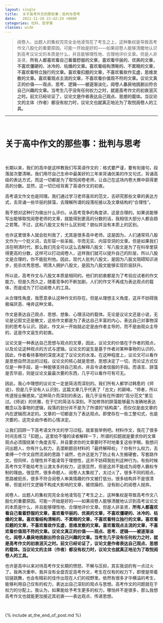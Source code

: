 ```yaml
---
layout: single
title:  关于高考作文的那些事：批判与思考
date:   2021-11-28 22:42:29 +0800
categories: 社科、哲学类
classes: wide
---
```

> 阅卷人、出题人的集权完完全全地凌驾在了考生之上，这种集权是导致高考作文八股化的重要原因。可能一开始是好的——如果阅卷人能够清醒地认识到高考议论文的本质是什么，并且能够理性地、合理地评价文章。但是人非圣贤，**所有人都喜欢看自己看着舒服的文章，喜欢看华丽的、优美的文章，不喜欢僵硬的、冰冷的、枯燥的文章。喜欢看结构清晰的、不累眼的文章，不喜欢看特立独行的文章。喜欢看扣题的文章，不喜欢看故作玄虚，思维发散的文章。喜欢看观点主流的文章，不喜欢看价值观不符的文章。议论文真正的价值——观点、思考、逻辑——被逐渐淡化，阅卷人暴戾地挑剔出符合自己兴趣的文章。当考生几乎没有任何权力之时，就是高考作文的初衷泯灭之时。前文已经论证了，议论文是作者表达自己观点、思想的载体。当议论文的主体（作者）都没有权力时，议论文也就真正地沦为了取悦阅卷人的工具。**


---

<br>

# 关于高中作文的那些事：批判与思考

<br>

长期以来，我们的高中是这样教我们写英语作文的：格式要严谨，要有衔接句，段落层次要清晰。我们用尽自己生命中最美好的三年来背诵优美的作文句式，背诵高级的表达方式，而这一切都是为了取悦阅卷老师，让自己在这场内卷大赛中获得更高的分数。显然，这一切已经背离了英语作文的初衷。

高考语文作文也是同理。我们通过学习老师喜欢的范文，去研究那些文章的表达方式，去背诵一些华丽的辞藻，去理解所谓的段落衔接以及文章结构的“合理性”。

我不想对这种行为做出什么评价。从高考竞争的角度讲，这是合理的。如果说能够写出能够取悦阅卷老师的文章，就能得到更高的分数的话，我相信大部分人都会趋之若鹜。不过，这和八股文又有什么区别呢？貌似并没有本质上的区别。

也许这里很多人就会批判我了，尤其是很多高中老师。这是因为，人们通常将八股文作为一个贬义词，去形容一些呆板、华而无实、内容空洞的文章。但是如果我们活在明清时代，那么我们完全可以这么去解释八股文：写八股文是为了在科举里获得更高的分数，这样可以打动阅卷人，这样我们就可以提升自己的阶层，所以八股文是合理的，你不能批判他。因此，现代人批判八股文，是因为八股文阻碍知识进步，扼杀优秀思想。明清人拥护八股文，是因为八股文能够实现阶层跃升。

所以说，高考作文与八股文本质是相同的。他们的初衷都是为了考验应试者的作文能力，但是久而久之，随着竞争的不断加剧，人们的作文不再成为表达观点的载体，而是成为了打动阅卷人的工具。

从合理性角度，我愿意承认这种作文的存在。但是从理想主义角度，这并不妨碍我极端厌恶、唾弃这种文章。

作文是表达自己观点、思想、想象、心理活动的载体。无论是议论文还是小说，无论是记叙文还是散文，这些作文都是为了表达自己丰富的内心，表达自己对事物深刻的思考与认识。因此，作文从一开始就必定是由作者主导的，而不是由观众主导的，这是作文诞生的初衷。

议论文是一种表达自己思想与观点的文章，因此，议论文的价值在于作者的观点，以及论证这种观点的方式与逻辑。议论文的诞生是基于作者对某种事物的认识的，因此，作者看待事物的深度决定了议论文的水准。在这种程度上，议论文可以看作是思想自然流出的过程。议论文的核心就是思想，思想决定了一切，而论证方式仅仅是一种手段，是一种能够支持自己观点、并且令读者信服的手段。而语言、辞藻是否华丽，则是议论文最最次要的东西，几乎可以看作可有可无。

因此，我心中理想的议论文一定是简洁而深刻的。我们所有人都学过韩愈的《师说》，但是几乎没有人认识到，这篇文章几乎代表了「古文」的巅峰。“师者，所以传道授业解惑矣。”这种简介而深刻的表达，我几乎没有在所谓的“高分范文”里见过。《师说》的优雅，在于它的简洁与深刻。不加修饰的辞藻能够最为准确地表达概念以及事物的逻辑，段落的划分并不是为了所谓的“结构美”，而仅仅是由文章的内在逻辑而决定的。文章的一切都是为了表达观点。即使存在一些工整句式，也是次要的，这完全由作者的心情决定。

让我们回顾一下高考语文作文的学习过程。就拿我举例吧。材料作文，我花了很多时间去练习「扣题」。这里给不懂的读者解释一下，所谓的扣题就是要求你的文章观点必须围绕某个角度去写，并且要求你的文章要时不时地重复这些字眼。我想问问出题人，你有什么权力，去垄断题目材料的「最终解释权」？你有什么权力，去束缚一个作文自然流淌的思路？诚然，也许这是为了防止有人生搬硬套，写套路作文。但同样，合理性并不能凌驾于理想性，这并不妨碍我批判这种行为。有些时候高考作文不能给考生让渡太多的权力，这很显然，但是这并不能成为阅卷人霸权专制的理由。很显然，很多命题人、阅卷人太集权了，太过火了。很多不同的观点、思路被扼杀，很多不符合阅卷人审美情趣的作文被打低分。很多结构并不是很清晰，但是对行文逻辑不构成大影响的文章，被烦躁的、没有耐心的阅卷人抛弃。

阅卷人、出题人的集权完完全全地凌驾在了考生之上，这种集权是导致高考作文八股化的重要原因。可能一开始是好的——如果阅卷人能够清醒地认识到高考议论文的本质是什么，并且能够理性地、合理地评价文章。但是人非圣贤，**所有人都喜欢看自己看着舒服的文章，喜欢看华丽的、优美的文章，不喜欢僵硬的、冰冷的、枯燥的文章。喜欢看结构清晰的、不累眼的文章，不喜欢看特立独行的文章。喜欢看扣题的文章，不喜欢看故作玄虚，思维发散的文章。喜欢看观点主流的文章，不喜欢看价值观不符的文章。议论文真正的价值——观点、思考、逻辑——被逐渐淡化，阅卷人暴戾地挑剔出符合自己兴趣的文章。当考生几乎没有任何权力之时，就是高考作文的初衷泯灭之时。前文已经论证了，议论文是作者表达自己观点、思想的载体。当议论文的主体（作者）都没有权力时，议论文也就真正地沦为了取悦阅卷人的工具。**

也许是高中以来对待高考作文长期的愤怒、不解与压抑，其实我说的有一点过火了。我再次重申，我并没有全盘否定高考作文，考生在仅有的权力下，即使是带着铰链跳舞，也会有精彩的佳作出现在人们的视野里。依然有很多才华横溢的考生，能够利用自己仅有的权力，表达出自己深刻的观点与思想。高考作文的问题就在于权力的分配上。我认为，如果能给予考生更多的权力，哪怕并不是很多，那么我想高考作文也就能更加接近其初衷——表达观点、传递思想。

<br>

{% include at_the_end_of_post.md %}